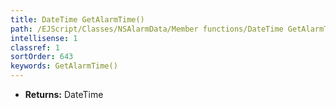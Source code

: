 ```yaml
---
title: DateTime GetAlarmTime()
path: /EJScript/Classes/NSAlarmData/Member functions/DateTime GetAlarmTime()
intellisense: 1
classref: 1
sortOrder: 643
keywords: GetAlarmTime()
---
```



* **Returns:** DateTime



